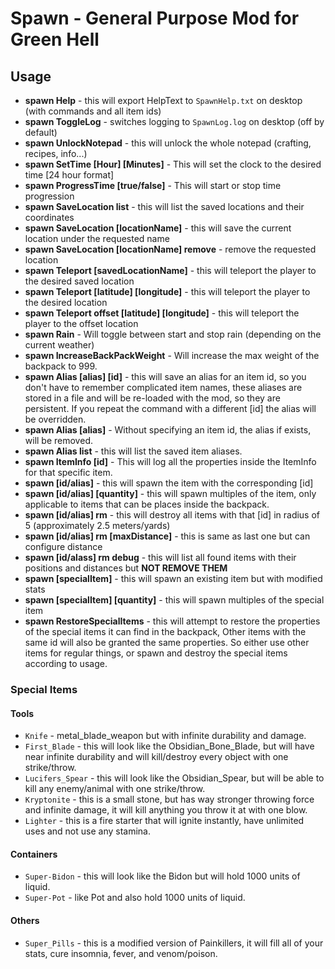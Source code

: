 # Spawn - General Purpose Mod for Green Hell

## Usage

* **spawn Help** - this will export HelpText to `SpawnHelp.txt` on desktop (with commands and all item ids)
* **spawn ToggleLog** - switches logging to `SpawnLog.log` on desktop (off by default)
* **spawn UnlockNotepad** - this will unlock the whole notepad (crafting, recipes, info...)
* **spawn SetTime [Hour] [Minutes]** - This will set the clock to the desired time [24 hour format]
* **spawn ProgressTime [true/false]** - This will start or stop time progression
* **spawn SaveLocation list** - this will list the saved locations and their coordinates
* **spawn SaveLocation [locationName]** - this will save the current location under the requested name
* **spawn SaveLocation [locationName] remove** - remove the requested location
* **spawn Teleport [savedLocationName]** - this will teleport the player to the desired saved location
* **spawn Teleport [latitude] [longitude]** - this will teleport the player to the desired location
* **spawn Teleport offset [latitude] [longitude]** - this will teleport the player to the offset location
* **spawn Rain** - Will toggle between start and stop rain (depending on the current weather)
* **spawn IncreaseBackPackWeight** - Will increase the max weight of the backpack to 999.
* **spawn Alias [alias] [id]** - this will save an alias for an item id, so you don't have to remember complicated item names, these aliases are stored in a file and will be re-loaded with the mod, so they are persistent. If you repeat the command with a different [id] the alias will be overridden.
* **spawn Alias [alias]** - Without specifying an item id, the alias if exists, will be removed.
* **spawn Alias list** - this will list the saved item aliases.
* **spawn ItemInfo [id]** - This will log all the properties inside the ItemInfo for that specific item.
* **spawn [id/alias]** - this will spawn the item with the corresponding [id]
* **spawn [id/alias] [quantity]** - this will spawn multiples of the item, only applicable to items that can be places inside the backpack.
* **spawn [id/alias] rm** - this will destroy all items with that [id] in radius of 5 (approximately 2.5 meters/yards)
* **spawn [id/alias] rm [maxDistance]** - this is same as last one but can configure distance
* **spawn [id/alass] rm debug** - this will list all found items with their positions and distances but **NOT REMOVE THEM**
* **spawn [specialItem]** - this will spawn an existing item but with modified stats
* **spawn [specialItem] [quantity]** - this will spawn multiples of the special item
* **spawn RestoreSpecialItems** - this will attempt to restore the properties of the special items it can find in the backpack, Other items with the same id will also be granted the same properties. So either use other items for regular things, or spawn and destroy the special items according to usage.

### Special Items

#### Tools

* `Knife` - metal_blade_weapon but with infinite durability and damage.
* `First_Blade` - this will look like the Obsidian_Bone_Blade, but will have near infinite durability and will kill/destroy every object with one strike/throw.
* `Lucifers_Spear` - this will look like the Obsidian_Spear, but will be able to kill any enemy/animal with one strike/throw.
* `Kryptonite` - this is a small stone, but has way stronger throwing force and infinite damage, it will kill anything you throw it at with one blow.
* `Lighter` - this is a fire starter that will ignite instantly, have unlimited uses and not use any stamina.

#### Containers

* `Super-Bidon` - this will look like the Bidon but will hold 1000 units of liquid.
* `Super-Pot` - like Pot and also hold 1000 units of liquid.

#### Others

* `Super_Pills` - this is a modified version of Painkillers, it will fill all of your stats, cure insomnia, fever, and venom/poison.
